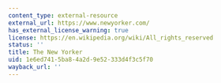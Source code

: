 ```yaml
---
content_type: external-resource
external_url: https://www.newyorker.com/
has_external_license_warning: true
license: https://en.wikipedia.org/wiki/All_rights_reserved
status: ''
title: The New Yorker
uid: 1e6ed741-5ba8-4a2d-9e52-333d4f3c5f70
wayback_url: ''
---
```

